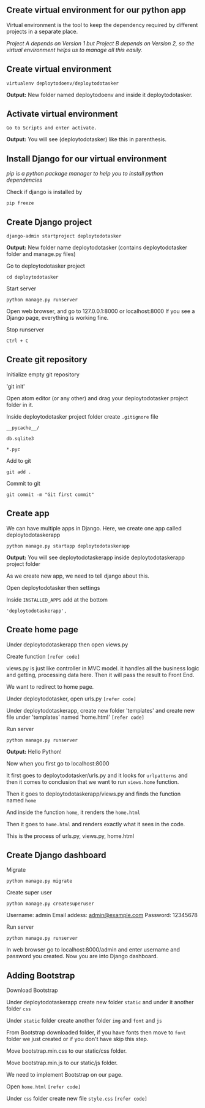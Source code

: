 ## Create virtual environment for our python app

Virtual environment is the tool to keep the dependency required by different projects in a separate place.

*Project A depends on Version 1 but Project B depends on Version 2, so the virtual environment helps us to manage all this easily.*

## Create virtual environment

`virtualenv deploytodoenv/deploytodotasker`

**Output:** New folder named deploytodoenv and inside it deploytodotasker.


## Activate virtual environment

`Go to Scripts and enter activate.`

**Output:** You will see (deploytodotasker) like this in parenthesis.


## Install Django for our virtual environment

*pip is a python package manager to help you to install python dependencies*

Check if django is installed by

`pip freeze`


## Create Django project

`django-admin startproject deploytodotasker`

**Output:** New folder name deploytodotasker (contains deploytodotasker folder and manage.py files)

Go to deploytodotasker project

`cd deploytodotasker`

Start server

`python manage.py runserver`

Open web browser, and go to 127.0.0.1:8000 or localhost:8000
If you see a Django page, everything is working fine.

Stop runserver

`Ctrl + C`


## Create git repository

Initialize empty git repository

'git init'

Open atom editor (or any other) and drag your deploytodotasker project folder in it.

Inside deploytodotasker project folder create `.gitignore` file

`__pycache__/`

`db.sqlite3`

`*.pyc`

Add to git

`git add .`

Commit to git

`git commit -m "Git first commit"`


## Create app

We can have multiple apps in Django. Here, we create one app called deploytodotaskerapp

`python manage.py startapp deploytodotaskerapp`

**Output:** You will see deploytodotaskerapp inside deploytodotaskerapp project folder

As we create new app, we need to tell django about this.

Open deploytodotasker then settings

Inside `INSTALLED_APPS` add at the bottom

`'deploytodotaskerapp',`


## Create home page

Under deploytodotaskerapp then open views.py

Create function `[refer code]`

views.py is just like controller in MVC model. it handles all the business logic and getting, processing data here. Then it will pass the result to Front End.

We want to redirect to home page.

Under deploytodotasker, open urls.py `[refer code]`

Under deploytodotaskerapp, create new folder 'templates' and create new file under 'templates' named 'home.html' `[refer code]`

Run server

`python manage.py runserver`

**Output:** Hello Python!

Now when you first go to localhost:8000

It first goes to deploytodotasker/urls.py and it looks for `urlpatterns` and then it comes to conclusion that we want to run `views.home` function.

Then it goes to deploytodotaskerapp/views.py and finds the function named `home`

And inside the function `home`, it renders the `home.html`

Then it goes to `home.html` and renders exactly what it sees in the code.

This is the process of urls.py, views.py, home.html


## Create Django dashboard

Migrate

`python manage.py migrate`

Create super user

`python manage.py createsuperuser`

Username: admin
Email addess: admin@example.com
Password: 12345678

Run server

`python manage.py runserver`

In web browser go to localhost:8000/admin and enter username and password you created. Now you are into Django dashboard.


## Adding Bootstrap

Download Bootstrap

Under deploytodotaskerapp create new folder `static` and under it another folder `css`

Under `static` folder create another folder `img` and `font` and `js`

From Bootstrap downloaded folder, if you have fonts then move to `font` folder we just created or if you don't have skip this step.

Move bootstrap.min.css to our static/css folder.

Move bootstrap.min.js to our static/js folder.

We need to implement Bootstrap on our page.

Open `home.html` `[refer code]`

Under `css` folder create new file `style.css` `[refer code]`
